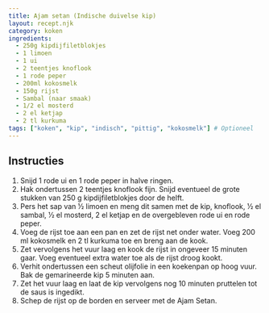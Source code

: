 ```yaml
---
title: Ajam setan (Indische duivelse kip)
layout: recept.njk
category: koken
ingredients:
  - 250g kipdijfiletblokjes
  - 1 limoen
  - 1 ui
  - 2 teentjes knoflook
  - 1 rode peper
  - 200ml kokosmelk
  - 150g rijst
  - Sambal (naar smaak)
  - 1/2 el mosterd
  - 2 el ketjap
  - 2 tl kurkuma
tags: ["koken", "kip", "indisch", "pittig", "kokosmelk"] # Optioneel
---
```


## Instructies

1.  Snijd 1 rode ui en 1 rode peper in halve ringen.
2.  Hak ondertussen 2 teentjes knoflook fijn. Snijd eventueel de grote stukken van 250 g kipdijfiletblokjes door de helft.
3.  Pers het sap van 1⁄2 limoen en meng dit samen met de kip, knoflook, 1⁄2 el sambal, 1⁄2 el mosterd, 2 el ketjap en de overgebleven rode ui en rode peper.
4.  Voeg de rijst toe aan een pan en zet de rijst net onder water. Voeg 200 ml kokosmelk en 2 tl kurkuma toe en breng aan de kook.
5.  Zet vervolgens het vuur laag en kook de rijst in ongeveer 15 minuten gaar. Voeg eventueel extra water toe als de rijst droog kookt.
6.  Verhit ondertussen een scheut olijfolie in een koekenpan op hoog vuur. Bak de gemarineerde kip 5 minuten aan.
7.  Zet het vuur laag en laat de kip vervolgens nog 10 minuten pruttelen tot de saus is ingedikt.
8.  Schep de rijst op de borden en serveer met de Ajam Setan.